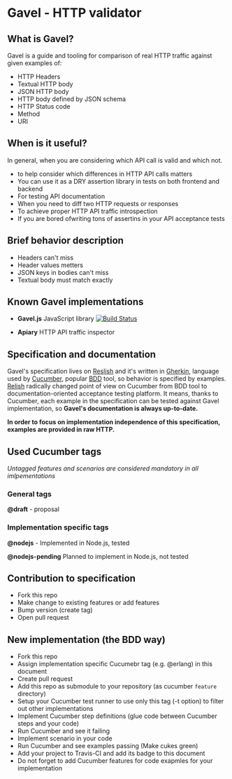 # Gavel - HTTP validator

## What is Gavel? 

Gavel is a guide and tooling for comparison of real HTTP traffic against given examples of:  

- HTTP Headers
- Textual HTTP body
- JSON HTTP body
- HTTP body defined by JSON schema
- HTTP Status code
- Method
- URI

## When is it useful?

In general, when you are considering which API call is valid and which not.

- to help consider which differences in HTTP API calls matters
- You can use it as a DRY assertion library in tests on both frontend and backend 
- For testing API documentation
- When you need to diff two HTTP requests or responses
- To achieve proper HTTP API traffic introspection
- If you are bored ofwriting tons of assertins in your API acceptance tests

## Brief behavior description

- Headers can't miss
- Header values metters
- JSON keys in bodies can't miss
- Textual body must match exactly 


## Known Gavel implementations

- **Gavel.js** JavaScript library [![Build Status](https://travis-ci.org/apiaryio/hit-validation.png?branch=master)](https://travis-ci.org/apiaryio/hit-validation)

- **Apiary** HTTP API traffic inspector

## Specification and documentation

Gavel's specification lives on [Reslish](https://www.relishapp.com/apiary/gavel/docs) and it's written in [Gherkin](https://github.com/cucumber/cucumber/wiki/Gherkin), language used by [Cucumber](https://github.com/cucumber/cucumber/wiki/Gherkin), popular [BDD](http://en.wikipedia.org/wiki/Behavior-driven_development) tool, so behavior is specified by examples. [Relish](https://www.relishapp.com/) radically changed point of view on Cucumber from BDD tool to documentation-oriented acceptance testing platform. It means, thanks to Cucumber, each example in the specification can be tested against Gavel implementation, so **Gavel's documentation is always up-to-date.** 

**In order to focus on implementation independence of this specification, examples are provided in raw HTTP.** 

## Used Cucumber tags

*Untagged features and scenarios are considered mandatory in all imlpementations*

### General tags

**@draft** - proposal

### Implementation specific tags

**@nodejs** - Implemented in Node.js, tested

**@nodejs-pending** Planned to implement in Node.js, not tested

## Contribution to specification

- Fork this repo
- Make change to existing features or add features  
- Bump version (create tag)
- Open pull request

## New implementation (the BDD way)

- Fork this repo
- Assign implementation specific Cucumebr tag (e.g. @erlang) in this document 
- Create pull request
- Add this repo as submodule to your repository (as cucumber `feature` directory)
- Setup your Cucumber test runner to use only this tag (-t option) to filter out other implementations
- Implement Cucumber step definitions (glue code between Cucumber steps and your code)
- Run Cucumber and see it failing
- Implement scenario in your code 
- Run Cucumber and see examples passing (Make cukes green)
- Add your project to Travis-CI and add its badge to this document 
- Do not forget to add Cucumber features for code exapmles for your implementation

